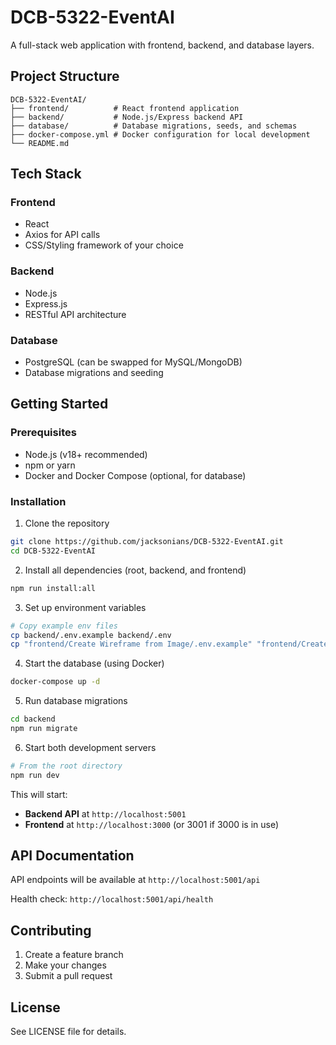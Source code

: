 # DCB-5322-EventAI

A full-stack web application with frontend, backend, and database layers.

## Project Structure

```
DCB-5322-EventAI/
├── frontend/          # React frontend application
├── backend/           # Node.js/Express backend API
├── database/          # Database migrations, seeds, and schemas
├── docker-compose.yml # Docker configuration for local development
└── README.md
```

## Tech Stack

### Frontend
- React
- Axios for API calls
- CSS/Styling framework of your choice

### Backend
- Node.js
- Express.js
- RESTful API architecture

### Database
- PostgreSQL (can be swapped for MySQL/MongoDB)
- Database migrations and seeding

## Getting Started

### Prerequisites
- Node.js (v18+ recommended)
- npm or yarn
- Docker and Docker Compose (optional, for database)

### Installation

1. Clone the repository
```bash
git clone https://github.com/jacksonians/DCB-5322-EventAI.git
cd DCB-5322-EventAI
```

2. Install all dependencies (root, backend, and frontend)
```bash
npm run install:all
```

3. Set up environment variables
```bash
# Copy example env files
cp backend/.env.example backend/.env
cp "frontend/Create Wireframe from Image/.env.example" "frontend/Create Wireframe from Image/.env"
```

4. Start the database (using Docker)
```bash
docker-compose up -d
```

5. Run database migrations
```bash
cd backend
npm run migrate
```

6. Start both development servers
```bash
# From the root directory
npm run dev
```

This will start:
- **Backend API** at `http://localhost:5001`
- **Frontend** at `http://localhost:3000` (or 3001 if 3000 is in use)

## API Documentation

API endpoints will be available at `http://localhost:5001/api`

Health check: `http://localhost:5001/api/health`

## Contributing

1. Create a feature branch
2. Make your changes
3. Submit a pull request

## License

See LICENSE file for details.
